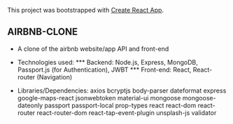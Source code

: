 This project was bootstrapped with [Create React App](https://github.com/react-community/create-react-app).

## AIRBNB-CLONE

* A clone of the airbnb website/app API and front-end
* Technologies used:
*** Backend: Node.js, Express, MongoDB, Passport.js (for Authentication), JWBT
*** Front-end: React, React-router (Navigation)


* Libraries/Dependencies: axios
bcryptjs
body-parser
dateformat
express
google-maps-react
jsonwebtoken
material-ui
mongoose
mongoose-dateonly
passport
passport-local
prop-types
react
react-dom
react-router
react-router-dom
react-tap-event-plugin
unsplash-js
validator
